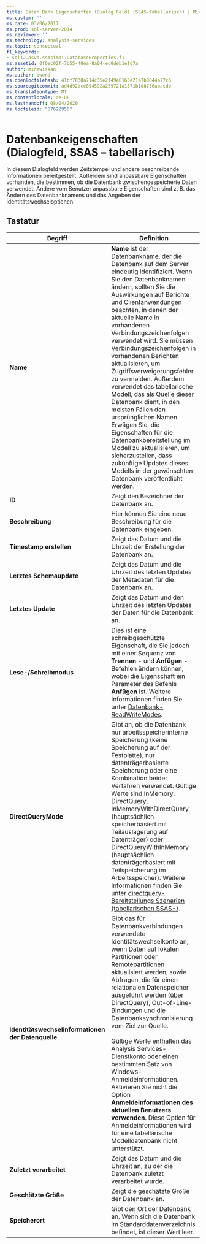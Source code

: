 ```yaml
---
title: Daten Bank Eigenschaften (Dialog Feld) (SSAS-tabellarisch) | Microsoft-Dokumentation
ms.custom: ''
ms.date: 03/06/2017
ms.prod: sql-server-2014
ms.reviewer: ''
ms.technology: analysis-services
ms.topic: conceptual
f1_keywords:
- sql12.asvs.ssmsimbi.DatabaseProperties.f1
ms.assetid: 0f0ec02f-7b55-40ea-8a04-ed0deb1efd7a
author: minewiskan
ms.author: owend
ms.openlocfilehash: 41bf7838a714c35e2149e8163e21a7b8044a77c6
ms.sourcegitcommit: ad4d92dce894592a259721a1571b1d8736abacdb
ms.translationtype: MT
ms.contentlocale: de-DE
ms.lasthandoff: 08/04/2020
ms.locfileid: "87622950"
---
```

# <a name="database-properties-dialog-box-ssas---tabular"></a>Datenbankeigenschaften (Dialogfeld, SSAS – tabellarisch)
  In diesem Dialogfeld werden Zeitstempel und andere beschreibende Informationen bereitgestellt. Außerdem sind anpassbare Eigenschaften vorhanden, die bestimmen, ob die Datenbank zwischengespeicherte Daten verwendet. Andere vom Benutzer anpassbare Eigenschaften sind z. B. das Ändern des Datenbanknamens und das Angeben der Identitätswechseloptionen.  
  
## <a name="options"></a>Tastatur  
  
|Begriff|Definition|  
|----------|----------------|  
|**Name**|**Name** ist der Datenbankname, der die Datenbank auf dem Server eindeutig identifiziert. Wenn Sie den Datenbanknamen ändern, sollten Sie die Auswirkungen auf Berichte und Clientanwendungen beachten, in denen der aktuelle Name in vorhandenen Verbindungszeichenfolgen verwendet wird. Sie müssen Verbindungszeichenfolgen in vorhandenen Berichten aktualisieren, um Zugriffsverweigerungsfehler zu vermeiden. Außerdem verwendet das tabellarische Modell, das als Quelle dieser Datenbank dient, in den meisten Fällen den ursprünglichen Namen. Erwägen Sie, die Eigenschaften für die Datenbankbereitstellung im Modell zu aktualisieren, um sicherzustellen, dass zukünftige Updates dieses Modells in der gewünschten Datenbank veröffentlicht werden.|  
|**ID**|Zeigt den Bezeichner der Datenbank an.|  
|**Beschreibung**|Hier können Sie eine neue Beschreibung für die Datenbank eingeben.|  
|**Timestamp erstellen**|Zeigt das Datum und die Uhrzeit der Erstellung der Datenbank an.|  
|**Letztes Schemaupdate**|Zeigt das Datum und die Uhrzeit des letzten Updates der Metadaten für die Datenbank an.|  
|**Letztes Update**|Zeigt das Datum und den Uhrzeit des letzten Updates der Daten für die Datenbank an.|  
|**Lese-/Schreibmodus**|Dies ist eine schreibgeschützte Eigenschaft, die Sie jedoch mit einer Sequenz von **Trennen** - und **Anfügen** -Befehlen ändern können, wobei die Eigenschaft ein Parameter des Befehls **Anfügen** ist. Weitere Informationen finden Sie unter [Datenbank-ReadWriteModes](multidimensional-models/database-readwritemodes.md).|  
|**DirectQueryMode**|Gibt an, ob die Datenbank nur arbeitsspeicherinterne Speicherung (keine Speicherung auf der Festplatte), nur datenträgerbasierte Speicherung oder eine Kombination beider Verfahren verwendet. Gültige Werte sind InMemory, DirectQuery, InMemoryWithDirectQuery (hauptsächlich speicherbasiert mit Teilauslagerung auf Datenträger) oder DirectQueryWithInMemory (hauptsächlich datenträgerbasiert mit Teilspeicherung im Arbeitsspeicher). Weitere Informationen finden Sie unter [directquery-Bereitstellungs Szenarien &#40;tabellarischen SSAS-&#41;](directquery-deployment-scenarios-ssas-tabular.md).|  
|**Identitätswechselinformationen der Datenquelle**|Gibt das für Datenbankverbindungen verwendete Identitätswechselkonto an, wenn Daten auf lokalen Partitionen oder Remotepartitionen aktualisiert werden, sowie Abfragen, die für einen relationalen Datenspeicher ausgeführt werden (über DirectQuery), Out-of-Line-Bindungen und die Datenbanksynchronisierung vom Ziel zur Quelle.<br /><br /> Gültige Werte enthalten das Analysis Services-Dienstkonto oder einen bestimmten Satz von Windows-Anmeldeinformationen. Aktivieren Sie nicht die Option **Anmeldeinformationen des aktuellen Benutzers verwenden**. Diese Option für Anmeldeinformationen wird für eine tabellarische Modelldatenbank nicht unterstützt.|  
|**Zuletzt verarbeitet**|Zeigt das Datum und die Uhrzeit an, zu der die Datenbank zuletzt verarbeitet wurde.|  
|**Geschätzte Größe**|Zeigt die geschätzte Größe der Datenbank an.|  
|**Speicherort**|Gibt den Ort der Datenbank an. Wenn sich die Datenbank im Standarddatenverzeichnis befindet, ist dieser Wert leer.|  
  
  
